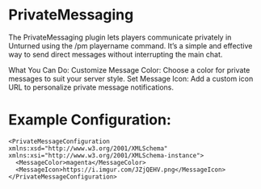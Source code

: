 # PrivateMessaging
The PrivateMessaging plugin lets players communicate privately in Unturned using the /pm playername command. It’s a simple and effective way to send direct messages without interrupting the main chat.

What You Can Do:
Customize Message Color: Choose a color for private messages to suit your server style.
Set Message Icon: Add a custom icon URL to personalize private message notifications.
# Example Configuration:
```
<PrivateMessageConfiguration xmlns:xsd="http://www.w3.org/2001/XMLSchema" xmlns:xsi="http://www.w3.org/2001/XMLSchema-instance">
  <MessageColor>magenta</MessageColor>
  <MessageIcon>https://i.imgur.com/JZjQEHV.png</MessageIcon>
</PrivateMessageConfiguration>
```
